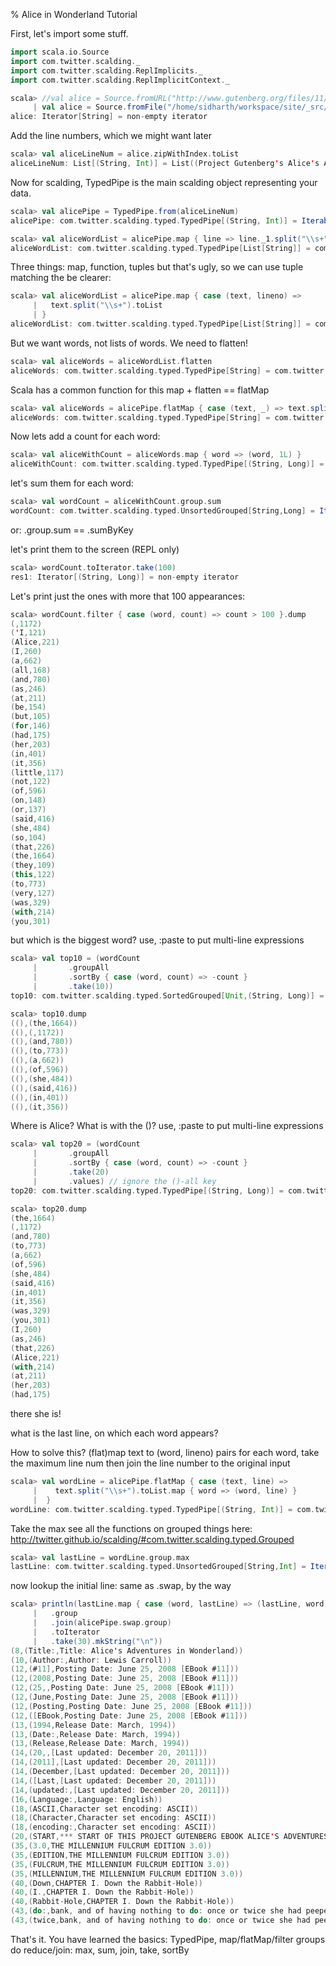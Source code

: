 % Alice in Wonderland Tutorial

First, let's import some stuff.

```scala
import scala.io.Source
import com.twitter.scalding._
import com.twitter.scalding.ReplImplicits._
import com.twitter.scalding.ReplImplicitContext._
```

```scala
scala> //val alice = Source.fromURL("http://www.gutenberg.org/files/11/11.txt").getLines
     | val alice = Source.fromFile("/home/sidharth/workspace/site/_src/src/11.txt").getLines
alice: Iterator[String] = non-empty iterator
```

Add the line numbers, which we might want later
```scala
scala> val aliceLineNum = alice.zipWithIndex.toList
aliceLineNum: List[(String, Int)] = List((Project Gutenberg's Alice's Adventures in Wonderland, by Lewis Carroll,0), ("",1), (This eBook is for the use of anyone anywhere at no cost and with,2), (almost no restrictions whatsoever.  You may copy it, give it away or,3), (re-use it under the terms of the Project Gutenberg License included,4), (with this eBook or online at www.gutenberg.org,5), ("",6), ("",7), (Title: Alice's Adventures in Wonderland,8), ("",9), (Author: Lewis Carroll,10), ("",11), (Posting Date: June 25, 2008 [EBook #11],12), (Release Date: March, 1994,13), ([Last updated: December 20, 2011],14), ("",15), (Language: English,16), ("",17), (Character set encoding: ASCII,18), ("",19), (*** START OF THIS PROJECT GUTENBERG EBOOK ALICE'S ADVENTURES IN WONDERLAND ***,20), ("",21)...
```

Now for scalding, TypedPipe is the main scalding object representing
your data.

```scala
scala> val alicePipe = TypedPipe.from(aliceLineNum)
alicePipe: com.twitter.scalding.typed.TypedPipe[(String, Int)] = IterablePipe(List((Project Gutenberg's Alice's Adventures in Wonderland, by Lewis Carroll,0), (,1), (This eBook is for the use of anyone anywhere at no cost and with,2), (almost no restrictions whatsoever.  You may copy it, give it away or,3), (re-use it under the terms of the Project Gutenberg License included,4), (with this eBook or online at www.gutenberg.org,5), (,6), (,7), (Title: Alice's Adventures in Wonderland,8), (,9), (Author: Lewis Carroll,10), (,11), (Posting Date: June 25, 2008 [EBook #11],12), (Release Date: March, 1994,13), ([Last updated: December 20, 2011],14), (,15), (Language: English,16), (,17), (Character set encoding: ASCII,18), (,19), (*** START OF THIS PROJECT GUTENBERG EBOOK ALICE'S ADVENTURES IN W...

scala> val aliceWordList = alicePipe.map { line => line._1.split("\\s+").toList }
aliceWordList: com.twitter.scalding.typed.TypedPipe[List[String]] = com.twitter.scalding.typed.TypedPipeFactory@5e902bc6
```

Three things: map, function, tuples
but that's ugly, so we can use tuple matching the be clearer:

```scala
scala> val aliceWordList = alicePipe.map { case (text, lineno) =>
     |   text.split("\\s+").toList
     | }
aliceWordList: com.twitter.scalding.typed.TypedPipe[List[String]] = com.twitter.scalding.typed.TypedPipeFactory@525605ca
```

But we want words, not lists of words. We need to flatten!
```scala
scala> val aliceWords = aliceWordList.flatten
aliceWords: com.twitter.scalding.typed.TypedPipe[String] = com.twitter.scalding.typed.TypedPipeFactory@6a71a0e2
```

Scala has a common function for this map + flatten == flatMap
```scala
scala> val aliceWords = alicePipe.flatMap { case (text, _) => text.split("\\s+").toList }
aliceWords: com.twitter.scalding.typed.TypedPipe[String] = com.twitter.scalding.typed.TypedPipeFactory@2e14367d
```

Now lets add a count for each word:
```scala
scala> val aliceWithCount = aliceWords.map { word => (word, 1L) }
aliceWithCount: com.twitter.scalding.typed.TypedPipe[(String, Long)] = com.twitter.scalding.typed.TypedPipeFactory@eab7309
```
let's sum them for each word:
```scala
scala> val wordCount = aliceWithCount.group.sum
wordCount: com.twitter.scalding.typed.UnsortedGrouped[String,Long] = IteratorMappedReduce(scala.math.Ordering$String$@4bafeee1,com.twitter.scalding.typed.TypedPipeFactory@73f604fd,<function2>,None)
```

or: .group.sum == .sumByKey

let's print them to the screen (REPL only)
```scala
scala> wordCount.toIterator.take(100)
res1: Iterator[(String, Long)] = non-empty iterator
```

Let's print just the ones with more that 100 appearances:
```scala
scala> wordCount.filter { case (word, count) => count > 100 }.dump
(,1172)
('I,121)
(Alice,221)
(I,260)
(a,662)
(all,168)
(and,780)
(as,246)
(at,211)
(be,154)
(but,105)
(for,146)
(had,175)
(her,203)
(in,401)
(it,356)
(little,117)
(not,122)
(of,596)
(on,148)
(or,137)
(said,416)
(she,484)
(so,104)
(that,226)
(the,1664)
(they,109)
(this,122)
(to,773)
(very,127)
(was,329)
(with,214)
(you,301)
```

but which is the biggest word?
use, :paste to put multi-line expressions
```scala
scala> val top10 = (wordCount
     |       .groupAll
     |       .sortBy { case (word, count) => -count }
     |       .take(10))
top10: com.twitter.scalding.typed.SortedGrouped[Unit,(String, Long)] = ValueSortedReduce(scala.math.Ordering$Unit$@661ba2f9,com.twitter.scalding.typed.TypedPipeFactory@496bc5a2,scala.math.Ordering$$anon$9@427c3456,<function2>,Some(1))

scala> top10.dump
((),(the,1664))
((),(,1172))
((),(and,780))
((),(to,773))
((),(a,662))
((),(of,596))
((),(she,484))
((),(said,416))
((),(in,401))
((),(it,356))
```

Where is Alice? What is with the ()?
use, :paste to put multi-line expressions

```scala
scala> val top20 = (wordCount
     |       .groupAll
     |       .sortBy { case (word, count) => -count }
     |       .take(20)
     |       .values) // ignore the ()-all key
top20: com.twitter.scalding.typed.TypedPipe[(String, Long)] = com.twitter.scalding.typed.TypedPipeFactory@1be18349

scala> top20.dump
(the,1664)
(,1172)
(and,780)
(to,773)
(a,662)
(of,596)
(she,484)
(said,416)
(in,401)
(it,356)
(was,329)
(you,301)
(I,260)
(as,246)
(that,226)
(Alice,221)
(with,214)
(at,211)
(her,203)
(had,175)
```

there she is!

what is the last line, on which each word appears?

How to solve this?
(flat)map text to (word, lineno) pairs
for each word, take the maximum line num
then join the line number to the original input

```scala
scala> val wordLine = alicePipe.flatMap { case (text, line) =>
     |    text.split("\\s+").toList.map { word => (word, line) }
     |  }
wordLine: com.twitter.scalding.typed.TypedPipe[(String, Int)] = com.twitter.scalding.typed.TypedPipeFactory@414f946
```

Take the max
see all the functions on grouped things here:
http://twitter.github.io/scalding/#com.twitter.scalding.typed.Grouped

```scala
scala> val lastLine = wordLine.group.max
lastLine: com.twitter.scalding.typed.UnsortedGrouped[String,Int] = IteratorMappedReduce(scala.math.Ordering$String$@4bafeee1,com.twitter.scalding.typed.TypedPipeFactory@12322376,<function2>,None)
```

now lookup the initial line:
same as .swap, by the way

```scala
scala> println(lastLine.map { case (word, lastLine) => (lastLine, word) }
     |   .group
     |   .join(alicePipe.swap.group)
     |   .toIterator
     |   .take(30).mkString("\n"))
(8,(Title:,Title: Alice's Adventures in Wonderland))
(10,(Author:,Author: Lewis Carroll))
(12,(#11],Posting Date: June 25, 2008 [EBook #11]))
(12,(2008,Posting Date: June 25, 2008 [EBook #11]))
(12,(25,,Posting Date: June 25, 2008 [EBook #11]))
(12,(June,Posting Date: June 25, 2008 [EBook #11]))
(12,(Posting,Posting Date: June 25, 2008 [EBook #11]))
(12,([EBook,Posting Date: June 25, 2008 [EBook #11]))
(13,(1994,Release Date: March, 1994))
(13,(Date:,Release Date: March, 1994))
(13,(Release,Release Date: March, 1994))
(14,(20,,[Last updated: December 20, 2011]))
(14,(2011],[Last updated: December 20, 2011]))
(14,(December,[Last updated: December 20, 2011]))
(14,([Last,[Last updated: December 20, 2011]))
(14,(updated:,[Last updated: December 20, 2011]))
(16,(Language:,Language: English))
(18,(ASCII,Character set encoding: ASCII))
(18,(Character,Character set encoding: ASCII))
(18,(encoding:,Character set encoding: ASCII))
(20,(START,*** START OF THIS PROJECT GUTENBERG EBOOK ALICE'S ADVENTURES IN WONDERLAND ***))
(35,(3.0,THE MILLENNIUM FULCRUM EDITION 3.0))
(35,(EDITION,THE MILLENNIUM FULCRUM EDITION 3.0))
(35,(FULCRUM,THE MILLENNIUM FULCRUM EDITION 3.0))
(35,(MILLENNIUM,THE MILLENNIUM FULCRUM EDITION 3.0))
(40,(Down,CHAPTER I. Down the Rabbit-Hole))
(40,(I.,CHAPTER I. Down the Rabbit-Hole))
(40,(Rabbit-Hole,CHAPTER I. Down the Rabbit-Hole))
(43,(do:,bank, and of having nothing to do: once or twice she had peeped into the))
(43,(twice,bank, and of having nothing to do: once or twice she had peeped into the))
```

That's it.
You have learned the basics:
TypedPipe, map/flatMap/filter
groups do reduce/join: max, sum, join, take, sortBy
